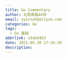 ```yaml
---
title: Go Commentary
author: 北苑南路44号
email: xyxcnnh@aliyun.com
categories: Go
tags:
  - Go 基础
abbrlink: a3abd4b3
date: 2021-05-30 17:34:39
description:
---
```


<!-- more -->
